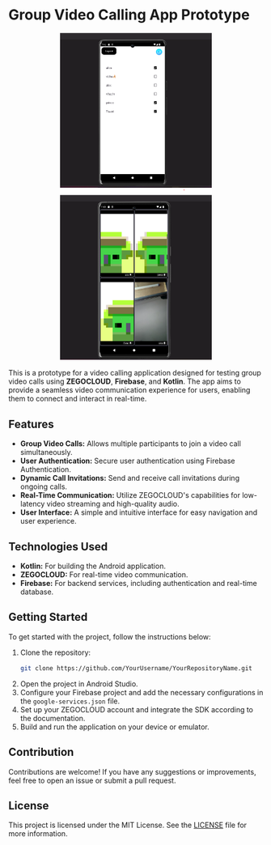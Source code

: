 # Group Video Calling App Prototype

<div align="center">
    <img src="https://raw.githubusercontent.com/PrashantX02/Group-Video-calling-app-prototype/main/v1.png" alt="First Image" width="300" />
    <img src="https://raw.githubusercontent.com/PrashantX02/Group-Video-calling-app-prototype/main/v2.png" alt="Second Image" width="300" />
</div>

This is a prototype for a video calling application designed for testing group video calls using **ZEGOCLOUD**, **Firebase**, and **Kotlin**. The app aims to provide a seamless video communication experience for users, enabling them to connect and interact in real-time.

## Features

- **Group Video Calls:** Allows multiple participants to join a video call simultaneously.
- **User Authentication:** Secure user authentication using Firebase Authentication.
- **Dynamic Call Invitations:** Send and receive call invitations during ongoing calls.
- **Real-Time Communication:** Utilize ZEGOCLOUD's capabilities for low-latency video streaming and high-quality audio.
- **User Interface:** A simple and intuitive interface for easy navigation and user experience.

## Technologies Used

- **Kotlin:** For building the Android application.
- **ZEGOCLOUD:** For real-time video communication.
- **Firebase:** For backend services, including authentication and real-time database.

## Getting Started

To get started with the project, follow the instructions below:

1. Clone the repository:
    ```bash
    git clone https://github.com/YourUsername/YourRepositoryName.git
    ```
2. Open the project in Android Studio.
3. Configure your Firebase project and add the necessary configurations in the `google-services.json` file.
4. Set up your ZEGOCLOUD account and integrate the SDK according to the documentation.
5. Build and run the application on your device or emulator.

## Contribution

Contributions are welcome! If you have any suggestions or improvements, feel free to open an issue or submit a pull request.

## License

This project is licensed under the MIT License. See the [LICENSE](LICENSE) file for more information.
